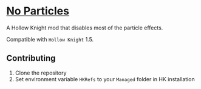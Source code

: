 # [No Particles](https://github.com/Clazex/HollowKnight.NoParticles)

A Hollow Knight mod that disables most of the particle effects.

Compatible with `Hollow Knight` 1.5.

## Contributing

1. Clone the repository
2. Set environment variable `HKRefs` to your `Managed` folder in HK installation
